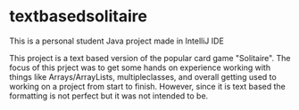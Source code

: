 # textbasedsolitaire
This is a personal student Java project made in IntelliJ IDE

This project is a text based version of the popular card game "Solitaire". The focus of this prject was to get some hands on experience working
with things like Arrays/ArrayLists, multipleclasses, and overall getting used to working on a project from start to finish.
However, since it is text based the formatting is not perfect but it was not intended to be. 
